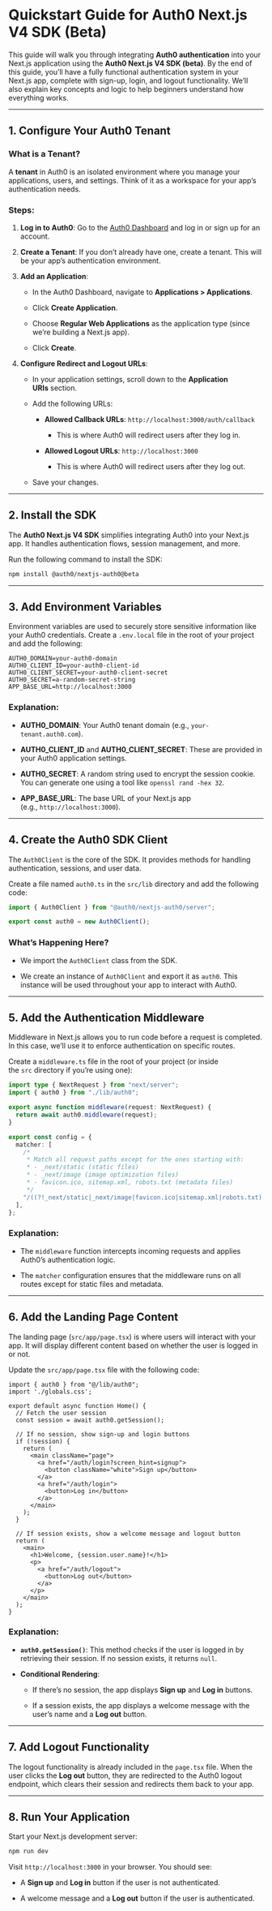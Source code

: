 
# Quickstart Guide for Auth0 Next.js V4 SDK (Beta)

This guide will walk you through integrating **Auth0 authentication** into your Next.js application using the **Auth0 Next.js V4 SDK (beta)**. By the end of this guide, you’ll have a fully functional authentication system in your Next.js app, complete with sign-up, login, and logout functionality. We’ll also explain key concepts and logic to help beginners understand how everything works.

---

## 1. Configure Your Auth0 Tenant

### What is a Tenant?

A **tenant** in Auth0 is an isolated environment where you manage your applications, users, and settings. Think of it as a workspace for your app’s authentication needs.

### Steps:

1. **Log in to Auth0**: Go to the [Auth0 Dashboard](https://manage.auth0.com/) and log in or sign up for an account.
    
2. **Create a Tenant**: If you don’t already have one, create a tenant. This will be your app’s authentication environment.
    
3. **Add an Application**:
    
    - In the Auth0 Dashboard, navigate to **Applications > Applications**.
        
    - Click **Create Application**.
        
    - Choose **Regular Web Applications** as the application type (since we’re building a Next.js app).
        
    - Click **Create**.
        
4. **Configure Redirect and Logout URLs**:
    
    - In your application settings, scroll down to the **Application URIs** section.
        
    - Add the following URLs:
        
        - **Allowed Callback URLs**: `http://localhost:3000/auth/callback`
            
            - This is where Auth0 will redirect users after they log in.
                
        - **Allowed Logout URLs**: `http://localhost:3000`
            
            - This is where Auth0 will redirect users after they log out.
                
    - Save your changes.
        

---

## 2. Install the SDK

The **Auth0 Next.js V4 SDK** simplifies integrating Auth0 into your Next.js app. It handles authentication flows, session management, and more.

Run the following command to install the SDK:

```bash
npm install @auth0/nextjs-auth0@beta
```

---

## 3. Add Environment Variables

Environment variables are used to securely store sensitive information like your Auth0 credentials. Create a `.env.local` file in the root of your project and add the following:

```env
AUTH0_DOMAIN=your-auth0-domain
AUTH0_CLIENT_ID=your-auth0-client-id
AUTH0_CLIENT_SECRET=your-auth0-client-secret
AUTH0_SECRET=a-random-secret-string
APP_BASE_URL=http://localhost:3000
```
### Explanation:

- **AUTH0_DOMAIN**: Your Auth0 tenant domain (e.g., `your-tenant.auth0.com`).
    
- **AUTH0_CLIENT_ID** and **AUTH0_CLIENT_SECRET**: These are provided in your Auth0 application settings.
    
- **AUTH0_SECRET**: A random string used to encrypt the session cookie. You can generate one using a tool like `openssl rand -hex 32`.
    
- **APP_BASE_URL**: The base URL of your Next.js app (e.g., `http://localhost:3000`).
    

---

## 4. Create the Auth0 SDK Client

The `Auth0Client` is the core of the SDK. It provides methods for handling authentication, sessions, and user data.

Create a file named `auth0.ts` in the `src/lib` directory and add the following code:

```typescript
import { Auth0Client } from "@auth0/nextjs-auth0/server";

export const auth0 = new Auth0Client();
```
### What’s Happening Here?

- We import the `Auth0Client` class from the SDK.
    
- We create an instance of `Auth0Client` and export it as `auth0`. This instance will be used throughout your app to interact with Auth0.
    

---

## 5. Add the Authentication Middleware

Middleware in Next.js allows you to run code before a request is completed. In this case, we’ll use it to enforce authentication on specific routes.

Create a `middleware.ts` file in the root of your project (or inside the `src` directory if you’re using one):

```typescript
import type { NextRequest } from "next/server";
import { auth0 } from "./lib/auth0";

export async function middleware(request: NextRequest) {
  return await auth0.middleware(request);
}

export const config = {
  matcher: [
    /*
     * Match all request paths except for the ones starting with:
     * - _next/static (static files)
     * - _next/image (image optimization files)
     * - favicon.ico, sitemap.xml, robots.txt (metadata files)
     */
    "/((?!_next/static|_next/image|favicon.ico|sitemap.xml|robots.txt).*)",
  ],
};
```
### Explanation:

- The `middleware` function intercepts incoming requests and applies Auth0’s authentication logic.
    
- The `matcher` configuration ensures that the middleware runs on all routes except for static files and metadata.
    

---

## 6. Add the Landing Page Content

The landing page (`src/app/page.tsx`) is where users will interact with your app. It will display different content based on whether the user is logged in or not.

Update the `src/app/page.tsx` file with the following code:

```tsx
import { auth0 } from "@/lib/auth0";
import './globals.css';

export default async function Home() {
  // Fetch the user session
  const session = await auth0.getSession();

  // If no session, show sign-up and login buttons
  if (!session) {
    return (
      <main className="page">
        <a href="/auth/login?screen_hint=signup">
          <button className="white">Sign up</button>
        </a>
        <a href="/auth/login">
          <button>Log in</button>
        </a>
      </main>
    );
  }

  // If session exists, show a welcome message and logout button
  return (
    <main>
      <h1>Welcome, {session.user.name}!</h1>
      <p>
        <a href="/auth/logout">
          <button>Log out</button>
        </a>
      </p>
    </main>
  );
}
```
### Explanation:

- **`auth0.getSession()`**: This method checks if the user is logged in by retrieving their session. If no session exists, it returns `null`.
    
- **Conditional Rendering**:
    
    - If there’s no session, the app displays **Sign up** and **Log in** buttons.
        
    - If a session exists, the app displays a welcome message with the user’s name and a **Log out** button.
        

---

## 7. Add Logout Functionality

The logout functionality is already included in the `page.tsx` file. When the user clicks the **Log out** button, they are redirected to the Auth0 logout endpoint, which clears their session and redirects them back to your app.

---

## 8. Run Your Application

Start your Next.js development server:

```bash
npm run dev
```

Visit `http://localhost:3000` in your browser. You should see:

- A **Sign up** and **Log in** button if the user is not authenticated.
    
- A welcome message and a **Log out** button if the user is authenticated.